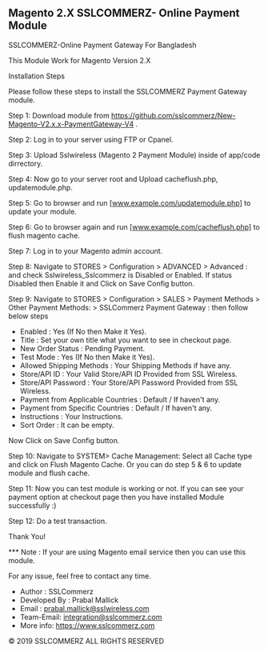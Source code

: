 Magento 2.X SSLCOMMERZ- Online Payment Module
---------------------------------------------------------------------------------

SSLCOMMERZ-Online Payment Gateway For Bangladesh

This Module Work for Magento Version 2.X

Installation Steps

Please follow these steps to install the SSLCOMMERZ Payment Gateway module.

Step 1: Download module from https://github.com/sslcommerz/New-Magento-V2.x.x-PaymentGateway-V4 .

Step 2: Log in to your server using FTP or Cpanel.

Step 3: Upload Sslwireless (Magento 2 Payment Module) inside of app/code dirrectory.

Step 4: Now go to your server root and Upload cacheflush.php, updatemodule.php.

Step 5: Go to browser and run [www.example.com/updatemodule.php] to update your module.

Step 6: Go to browser again and run [www.example.com/cacheflush.php] to flush magento cache.

Step 7: Log in to your Magento admin account.

Step 8: Navigate to STORES > Configuration > ADVANCED > Advanced : and check Sslwireless_Sslcommerz is Disabled or Enabled. If status Disabled then Enable it and Click on Save Config button.

Step 9: Navigate to STORES > Configuration > SALES > Payment Methods > Other Payment Methods: > SSLCommerz Payment Gateway : then follow below steps

- Enabled : Yes (If No then Make it Yes).
- Title : Set your own title what you want to see in checkout page.
- New Order Status : Pending Payment.
- Test Mode : Yes (If No then Make it Yes).
- Allowed Shipping Methods : Your Shipping Methods if have any.
- Store/API ID : Your Valid Store/API ID Provided from SSL Wireless.
- Store/API Password : Your Store/API Password Provided from SSL Wireless.
- Payment from Applicable Countries : Default / If haven't any. 
- Payment from Specific Countries : Default / If haven't any. 
- Instructions : Your Instructions.
- Sort Order : It can be empty.

Now Click on Save Config button.

Step 10: Navigate to SYSTEM> Cache Management: Select all Cache type and click on Flush Magento Cache. Or you can do step 5 & 6 to update module and flush cache.

Step 11: Now you can test module is working or not. If you can see your payment option at checkout page then you have installed Module successfully :)

Step 12: Do a test transaction.

Thank You!

*** Note : If your are using Magento email service then you can use this module.

For any issue, feel free to contact any time.

- Author : SSLCommerz
- Developed By : Prabal Mallick
- Email : prabal.mallick@sslwireless.com
- Team-Email: integration@sslcommerz.com 
- More info: https://www.sslcommerz.com


© 2019 SSLCOMMERZ ALL RIGHTS RESERVED
